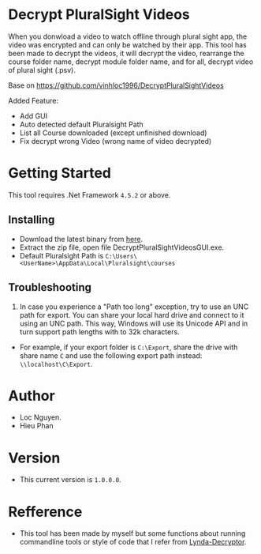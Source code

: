 # Decrypt PluralSight Videos
When you donwload a video to watch offline through plural sight app, the video was encrypted and can only be watched by their app. This tool has been made to decrypt the videos, it will decrypt the video, rearrange the course folder name, decrypt module folder name, and for all, decrypt video of plural sight (.psv).

Base on https://github.com/vinhloc1996/DecryptPluralSightVideos

Added Feature:
+ Add GUI
+ Auto detected default Pluralsight Path
+ List all Course downloaded (except unfinished download)
+ Fix decrypt wrong Video (wrong name of video decrypted)

# Getting Started
This tool requires .Net Framework `4.5.2` or above.

## Installing
* Download the latest binary from [here](https://github.com/mrvogiacu/Decrypt-PluralSight-Videos-GUI/releases/download/1.0/Decrypt-PluralSight-Videos-GUI-1.0.zip).
* Extract the zip file, open file DecryptPluralSightVideosGUI.exe.
* Default Pluralsight Path is `C:\Users\<UserName>\AppData\Local\Pluralsight\courses`

## Troubleshooting
1. In case you experience a "Path too long" exception, try to use an UNC path for export. You can share your local hard drive and connect to it using an UNC path. This way, Windows will use its Unicode API and in turn support path lengths with to 32k characters.
- For example, if your export folder is ```C:\Export```, share the drive with share name ```C``` and use the following export path instead: ```\\localhost\C\Export```.

# Author
- Loc Nguyen.
- Hieu Phan

# Version
- This current version is `1.0.0.0`.

# Refference
- This tool has been made by myself but some functions about running commandline tools or style of code that I refer from [Lynda-Decryptor](https://github.com/h4ck-rOOt/Lynda-Decryptor).
